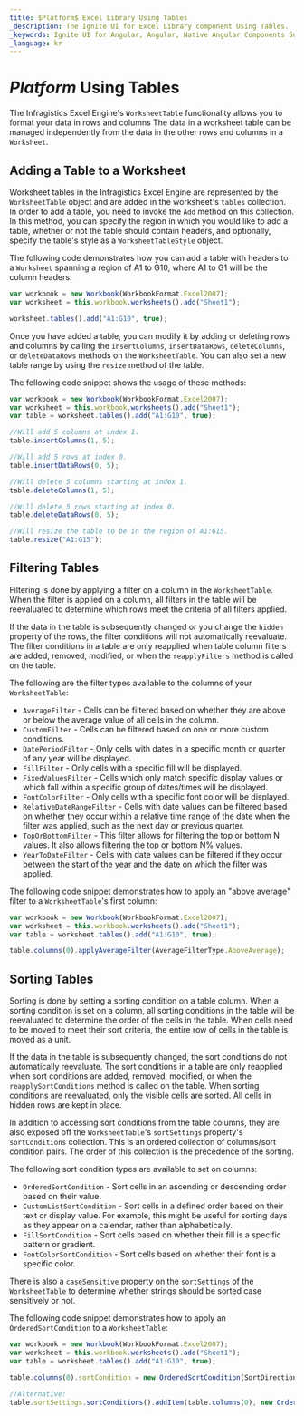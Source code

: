 ```yaml
---
title: $Platform$ Excel Library Using Tables
_description: The Ignite UI for Excel Library component Using Tables.
_keywords: Ignite UI for Angular, Angular, Native Angular Components Suite, Native Angular Controls, Native Angular Components, Native Angular Components Library, Angular Excel Library, Angular Excel Library Example, Angular Excel Library Component, Angular Excel Engine, Tables, Sorting, Filtering
_language: kr
---
```


# $Platform$ Using Tables

The Infragistics Excel Engine's `WorksheetTable` functionality allows you to format your data in rows and columns The data in a worksheet table can be managed independently from the data in the other rows and columns in a `Worksheet`.
<!--## Demo


<code-view style="height: 500px"
           data-demos-base-url="{environment:dvDemosBaseUrl}"
           iframe-src="{environment:dvDemosBaseUrl}/excel/excel-library-working-with-tables"  >
</code-view>

-->


<div class="divider--half"></div>

## Adding a Table to a Worksheet
Worksheet tables in the Infragistics Excel Engine are represented by the `WorksheetTable` object and are added in the worksheet's `tables` collection. In order to add a table, you need to invoke the `Add` method on this collection. In this method, you can specify the region in which you would like to add a table, whether or not the table should contain headers, and optionally, specify the table's style as a `WorksheetTableStyle` object.

The following code demonstrates how you can add a table with headers to a `Worksheet` spanning a region of A1 to G10, where A1 to G1 will be the column headers:

```ts
var workbook = new Workbook(WorkbookFormat.Excel2007);
var worksheet = this.workbook.worksheets().add("Sheet1");

worksheet.tables().add("A1:G10", true);
```

Once you have added a table, you can modify it by adding or deleting rows and columns by calling the `insertColumns`, `insertDataRows`, `deleteColumns`, or `deleteDataRows` methods on the `WorksheetTable`. You can also set a new table range by using the `resize` method of the table.

The following code snippet shows the usage of these methods:

```ts
var workbook = new Workbook(WorkbookFormat.Excel2007);
var worksheet = this.workbook.worksheets().add("Sheet1");
var table = worksheet.tables().add("A1:G10", true);

//Will add 5 columns at index 1.
table.insertColumns(1, 5);

//Will add 5 rows at index 0.
table.insertDataRows(0, 5);

//Will delete 5 columns starting at index 1.
table.deleteColumns(1, 5);

//Will delete 5 rows starting at index 0.
table.deleteDataRows(0, 5);

//Will resize the table to be in the region of A1:G15.
table.resize("A1:G15");
```


## Filtering Tables
Filtering is done by applying a filter on a column in the `WorksheetTable`. When the filter is applied on a column, all filters in the table will be reevaluated to determine which rows meet the criteria of all filters applied.

If the data in the table is subsequently changed or you change the `hidden` property of the rows, the filter conditions will not automatically reevaluate. The filter conditions in a table are only reapplied when table column filters are added, removed, modified, or when the `reapplyFilters` method is called on the table.

The following are the filter types available to the columns of your `WorksheetTable`:

- `AverageFilter` - Cells can be filtered based on whether they are above or below the average value of all cells in the column.
- `CustomFilter` - Cells can be filtered based on one or more custom conditions.
- `DatePeriodFilter` - Only cells with dates in a specific month or quarter of any year will be displayed.
- `FillFilter` - Only cells with a specific fill will be displayed.
- `FixedValuesFilter` - Cells which only match specific display values or which fall within a specific group of dates/times will be displayed.
- `FontColorFilter` - Only cells with a specific font color will be displayed.
- `RelativeDateRangeFilter` - Cells with date values can be filtered based on whether they occur within a relative time range of the date when the filter was applied, such as the next day or previous quarter.
- `TopOrBottomFilter` - This filter allows for filtering the top or bottom N values. It also allows filtering the top or bottom N% values.
- `YearToDateFilter` - Cells with date values can be filtered if they occur between the start of the year and the date on which the filter was applied.

The following code snippet demonstrates how to apply an "above average" filter to a `WorksheetTable`'s first column:

```ts
var workbook = new Workbook(WorkbookFormat.Excel2007);
var worksheet = this.workbook.worksheets().add("Sheet1");
var table = worksheet.tables().add("A1:G10", true);

table.columns(0).applyAverageFilter(AverageFilterType.AboveAverage);
```


## Sorting Tables
Sorting is done by setting a sorting condition on a table column. When a sorting condition is set on a column, all sorting conditions in the table will be reevaluated to determine the order of the cells in the table. When cells need to be moved to meet their sort criteria, the entire row of cells in the table is moved as a unit.

If the data in the table is subsequently changed, the sort conditions do not automatically reevaluate. The sort conditions in a table are only reapplied when sort conditions are added, removed, modified, or when the `reapplySortConditions` method is called on the table. When sorting conditions are reevaluated, only the visible cells are sorted. All cells in hidden rows are kept in place.

In addition to accessing sort conditions from the table columns, they are also exposed off the `WorksheetTable`'s `sortSettings` property's `sortConditions` collection. This is an ordered collection of columns/sort condition pairs. The order of this collection is the precedence of the sorting.

The following sort condition types are available to set on columns:

- `OrderedSortCondition` - Sort cells in an ascending or descending order based on their value.
- `CustomListSortCondition` - Sort cells in a defined order based on their text or display value. For example, this might be useful for sorting days as they appear on a calendar, rather than alphabetically.
- `FillSortCondition` - Sort cells based on whether their fill is a specific pattern or gradient.
- `FontColorSortCondition` - Sort cells based on whether their font is a specific color.

There is also a `caseSensitive` property on the `sortSettings` of the `WorksheetTable` to determine whether strings should be sorted case sensitively or not.

The following code snippet demonstrates how to apply an `OrderedSortCondition` to a `WorksheetTable`:

```ts
var workbook = new Workbook(WorkbookFormat.Excel2007);
var worksheet = this.workbook.worksheets().add("Sheet1");
var table = worksheet.tables().add("A1:G10", true);

table.columns(0).sortCondition = new OrderedSortCondition(SortDirection.Ascending);

//Alternative:
table.sortSettings.sortConditions().addItem(table.columns(0), new OrderedSortCondition(SortDirection.Ascending));
```
